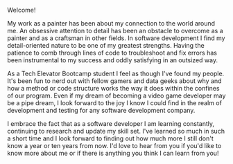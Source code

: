 Welcome!

<!--
**dgcritch/dgcritch** is a ✨ _special_ ✨ repository because its `README.md` (this file) appears on your GitHub profile.

Here are some ideas to get you started:

- 🔭 I’m currently working on ...
- 🌱 I’m currently learning ... 
- 👯 I’m looking to collaborate on ...
- 🤔 I’m looking for help with ...
- 💬 Ask me about ...
- 📫 How to reach me: ...
- 😄 Pronouns: ...
- ⚡ Fun fact: ...
-->
My work as a painter has been about my connection to the world around me. An obsessive attention to detail has been an obstacle to overcome as a painter and as a craftsman in other fields. In software development I find my detail-oriented nature to be one of my greatest strengths. Having the patience to comb through lines of code to troubleshoot and fix errors has been instrumental to my success and oddly satisfying in an outsized way. 

As a Tech Elevator Bootcamp student I feel as though I've found my people. It's been fun to nerd out with fellow gamers and data geeks about why and how a method or code structure works the way it does within the confines of our program. Even if my dream of becoming a video game developer may be a pipe dream, I look forward to the joy I know I could find in the realm of development and testing for any software development company. 

I embrace the fact that as a software developer I am learning constantly, continuing to research and update my skill set. I've learned so much in such a short time and I look forward to finding out how much more I still don't know a year or ten years from now. I'd love to hear from you if you'd like to know more about me or if there is anything you think I can learn from you!
